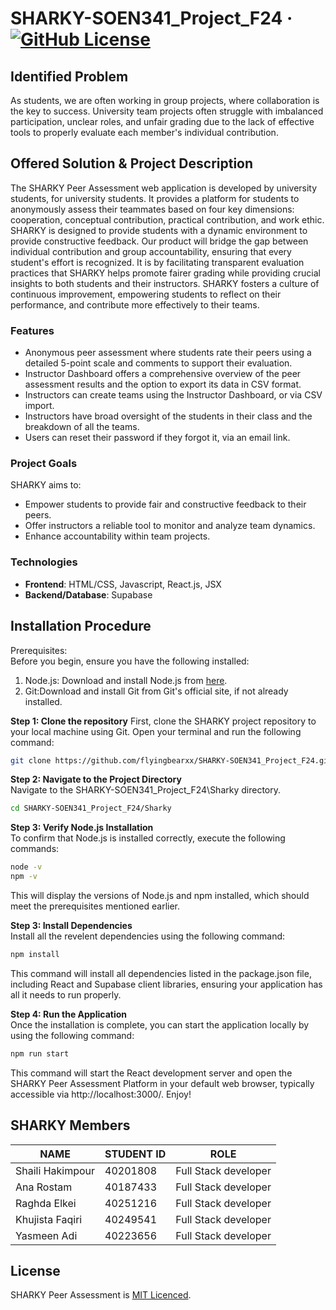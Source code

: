 # SHARKY-SOEN341_Project_F24 &middot; [![GitHub License](https://img.shields.io/badge/license-MIT-blue.svg)](https://github.com/hlbels/SHARKY-SOEN341_Project_F24/blob/main/LICENSE)

## Identified Problem  
As students, we are often working in group projects, where collaboration is the key to success. University team projects often struggle with imbalanced participation, unclear roles, and unfair grading due to the lack of effective tools to properly evaluate each member's individual contribution. 

## Offered Solution & Project Description  
The SHARKY Peer Assessment web application is developed by university students, for university students. It provides a platform for students to anonymously assess their teammates based on four key dimensions: cooperation, conceptual contribution, practical contribution, and work ethic. SHARKY is designed to provide students with a dynamic environment to provide constructive feedback. Our product will bridge the gap between individual contribution and group accountability, ensuring that every student's effort is recognized. It is by facilitating transparent evaluation practices that SHARKY helps promote fairer grading while providing crucial insights to both students and their instructors. SHARKY fosters a culture of continuous improvement, empowering students to reflect on their performance, and contribute more effectively to their teams.  

### Features  
- Anonymous peer assessment where students rate their peers using a detailed 5-point scale and comments to support their evaluation.
- Instructor Dashboard offers a comprehensive overview of the peer assessment results and the option to export its data in CSV format. 
- Instructors can create teams using the Instructor Dashboard, or via CSV import.
- Instructors have broad oversight of the students in their class and the breakdown of all the teams. 
- Users can reset their password if they forgot it, via an email link.

### Project Goals
SHARKY aims to: 
- Empower students to provide fair and constructive feedback to their peers.
- Offer instructors a reliable tool to monitor and analyze team dynamics.
- Enhance accountability within team projects.

### Technologies
- **Frontend**: HTML/CSS, Javascript, React.js, JSX
- **Backend/Database**: Supabase

## Installation Procedure
Prerequisites:  
Before you begin, ensure you have the following installed:

1) Node.js: Download and install Node.js from [here](https://nodejs.org/en/download/prebuilt-installer).  
2) Git:Download and install Git from Git's official site, if not already installed.  
  
**Step 1: Clone the repository** 
First, clone the SHARKY project repository to your local machine using Git. Open your terminal and run the following command:

```bash
git clone https://github.com/flyingbearxx/SHARKY-SOEN341_Project_F24.git  
```

**Step 2: Navigate to the Project Directory**  
Navigate to the SHARKY-SOEN341_Project_F24\Sharky directory.  

```bash
cd SHARKY-SOEN341_Project_F24/Sharky
```  
  
**Step 3: Verify Node.js Installation**  
To confirm that Node.js is installed correctly, execute the following commands:

```bash
node -v
npm -v
```

This will display the versions of Node.js and npm installed, which should meet the prerequisites mentioned earlier.  
  
**Step 3: Install Dependencies**  
Install all the revelent dependencies using the following command: 

```bash
npm install
```
This command will install all dependencies listed in the package.json file, including React and Supabase client libraries, ensuring your application has all it needs to run properly.  

**Step 4: Run the Application**  
Once the installation is complete, you can start the application locally by using the following command: 
```bash
npm run start
```

This command will start the React development server and open the SHARKY Peer Assessment Platform in your default web browser, typically accessible via http://localhost:3000/. Enjoy!  


## SHARKY Members

|**NAME**|**STUDENT ID**|**ROLE**|
|--------|--------------|--------|
|Shaili Hakimpour|40201808|Full Stack developer|
|Ana Rostam|40187433|Full Stack developer|
|Raghda Elkei|40251216|Full Stack developer|
|Khujista Faqiri|40249541|Full Stack developer|
|Yasmeen Adi|40223656|Full Stack developer|

## License 
SHARKY Peer Assessment is [MIT Licenced](./LICENSE).
